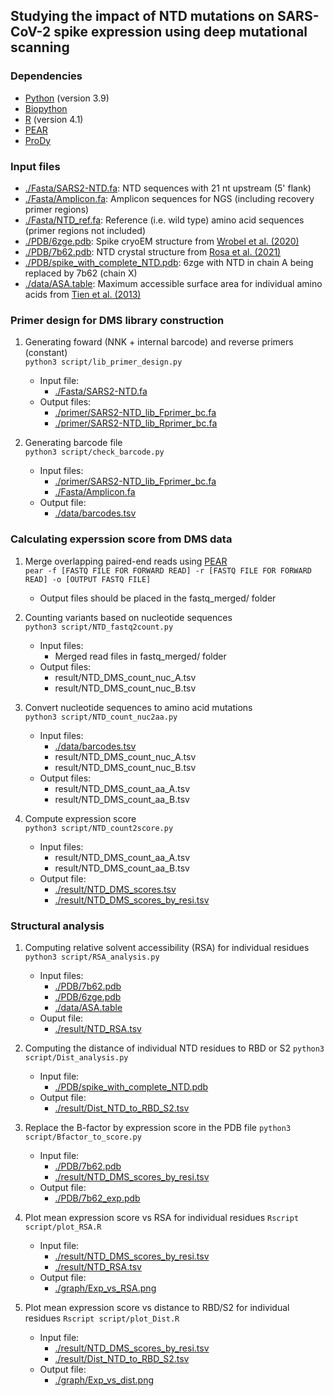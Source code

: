 ## Studying the impact of NTD mutations on SARS-CoV-2 spike expression using deep mutational scanning

### Dependencies
* [Python](https://www.python.org/) (version 3.9)
* [Biopython](https://github.com/biopython/biopython)
* [R](https://www.r-project.org/) (version 4.1)
* [PEAR](https://github.com/tseemann/PEAR)
* [ProDy](http://prody.csb.pitt.edu/)

### Input files
* [./Fasta/SARS2-NTD.fa](./Fasta/SARS2-NTD.fa): NTD sequences with 21 nt upstream (5' flank)
* [./Fasta/Amplicon.fa](./Fasta/Amplicon.fa): Amplicon sequences for NGS (including recovery primer regions)
* [./Fasta/NTD_ref.fa](./Fasta/NTD_ref.fa): Reference (i.e. wild type) amino acid sequences (primer regions not included)
* [./PDB/6zge.pdb](./PDB/6zge.pdb): Spike cryoEM structure from [Wrobel et al. (2020)](https://www.nature.com/articles/s41594-020-0468-7)
* [./PDB/7b62.pdb](./PDB/PDB/7b62.pdb): NTD crystal structure from [Rosa et al. (2021)](https://www.science.org/doi/10.1126/sciadv.abg7607)
* [./PDB/spike_with_complete_NTD.pdb](./PDB/spike_with_complete_NTD.pdb): 6zge with NTD in chain A being replaced by 7b62 (chain X)
* [./data/ASA.table](./data/ASA.table): Maximum accessible surface area for individual amino acids from [Tien et al. (2013)](https://journals.plos.org/plosone/article?id=10.1371/journal.pone.0080635)

### Primer design for DMS library construction
1. Generating foward (NNK + internal barcode) and reverse primers (constant)   
``python3 script/lib_primer_design.py``
    - Input file:
      - [./Fasta/SARS2-NTD.fa](./Fasta/SARS2-NTD.fa)
    - Output files:
      - [./primer/SARS2-NTD_lib_Fprimer_bc.fa](./primer/SARS2-NTD_lib_Fprimer_bc.fa)
      - [./primer/SARS2-NTD_lib_Rprimer_bc.fa](./primer/SARS2-NTD_lib_Rprimer_bc.fa)

2. Generating barcode file   
``python3 script/check_barcode.py``
    - Input files:
      - [./primer/SARS2-NTD_lib_Fprimer_bc.fa](./primer/SARS2-NTD_lib_Fprimer_bc.fa)
      - [./Fasta/Amplicon.fa](./Fasta/Amplicon.fa)
    - Output file:
      - [./data/barcodes.tsv](./data/barcodes.tsv)

### Calculating experssion score from DMS data
1. Merge overlapping paired-end reads using [PEAR](https://github.com/tseemann/PEAR)   
``pear -f [FASTQ FILE FOR FORWARD READ] -r [FASTQ FILE FOR FORWARD READ] -o [OUTPUT FASTQ FILE]``   
    - Output files should be placed in the fastq_merged/ folder

2. Counting variants based on nucleotide sequences   
``python3 script/NTD_fastq2count.py``   
    - Input files:
      - Merged read files in fastq_merged/ folder
    - Output files:
      - result/NTD_DMS_count_nuc_A.tsv
      - result/NTD_DMS_count_nuc_B.tsv

3. Convert nucleotide sequences to amino acid mutations   
``python3 script/NTD_count_nuc2aa.py``   
    - Input files:
      - [./data/barcodes.tsv](./data/barcodes.tsv)
      - result/NTD_DMS_count_nuc_A.tsv
      - result/NTD_DMS_count_nuc_B.tsv
    - Output files:
      - result/NTD_DMS_count_aa_A.tsv
      - result/NTD_DMS_count_aa_B.tsv

4. Compute expression score   
``python3 script/NTD_count2score.py``   
    - Input files:
      - result/NTD_DMS_count_aa_A.tsv
      - result/NTD_DMS_count_aa_B.tsv
    - Output file:
      - [./result/NTD_DMS_scores.tsv](./result/NTD_DMS_scores.tsv)
      - [./result/NTD_DMS_scores_by_resi.tsv](./result/NTD_DMS_scores_by_resi.tsv)

### Structural analysis
1. Computing relative solvent accessibility (RSA) for individual residues
``python3 script/RSA_analysis.py``   
    - Input files:
      - [./PDB/7b62.pdb](./PDB/7b62.pdb)
      - [./PDB/6zge.pdb](./PDB/6zge.pdb)
      - [./data/ASA.table](./data/ASA.table)
    - Ouput file:
      - [./result/NTD_RSA.tsv](./result/NTD_RSA.tsv)

2. Computing the distance of individual NTD residues to RBD or S2
``python3 script/Dist_analysis.py``   
    - Input file:
      - [./PDB/spike_with_complete_NTD.pdb](./PDB/spike_with_complete_NTD.pdb)
    - Output file:
      - [./result/Dist_NTD_to_RBD_S2.tsv](./result/Dist_NTD_to_RBD_S2.tsv)

3. Replace the B-factor by expression score in the PDB file
``python3 script/Bfactor_to_score.py``   
    - Input file:
      - [./PDB/7b62.pdb](./PDB/7b62.pdb)
      - [./result/NTD_DMS_scores_by_resi.tsv](./result/NTD_DMS_scores_by_resi.tsv)
    - Output file:
      - [./PDB/7b62_exp.pdb](./PDB/7b62_exp.pdb)

4. Plot mean expression score vs RSA for individual residues
``Rscript script/plot_RSA.R``
    - Input file:
      - [./result/NTD_DMS_scores_by_resi.tsv](./result/NTD_DMS_scores_by_resi.tsv)
      - [./result/NTD_RSA.tsv](./result/NTD_RSA.tsv)
    - Output file:
      - [./graph/Exp_vs_RSA.png](./graph/Exp_vs_RSA.png)

5. Plot mean expression score vs distance to RBD/S2 for individual residues
``Rscript script/plot_Dist.R``
    - Input file:
      - [./result/NTD_DMS_scores_by_resi.tsv](./result/NTD_DMS_scores_by_resi.tsv)
      - [./result/Dist_NTD_to_RBD_S2.tsv](./result/Dist_NTD_to_RBD_S2.tsv)
    - Output file:
      - [./graph/Exp_vs_dist.png](./graph/Exp_vs_dist.png)
